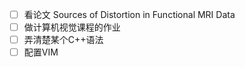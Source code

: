 - [ ] 看论文 Sources of Distortion in Functional MRI Data
- [ ] 做计算机视觉课程的作业
- [ ] 弄清楚某个C++语法
- [ ] 配置VIM
